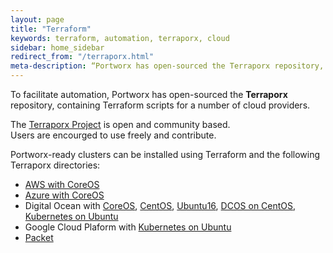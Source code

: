 ```yaml
---
layout: page
title: "Terraform"
keywords: terraform, automation, terraporx, cloud
sidebar: home_sidebar
redirect_from: "/terraporx.html"
meta-description: “Portworx has open-sourced the Terraporx repository, containing Terraform scripts for a number of cloud providers. Check it out!”
---
```


To facilitate automation, Portworx has open-sourced the **Terraporx** repository, containing
Terraform scripts for a number of cloud providers.

The [Terraporx Project](https://github.com/portworx/terraporx) is open and community based.  
Users are encourged to use freely and contribute.

Portworx-ready clusters can be installed using Terraform and the following Terraporx directories:

* [AWS with CoreOS](https://github.com/portworx/terraporx/tree/master/aws)
* [Azure with CoreOS](https://github.com/portworx/terraporx/tree/master/azure/coreos)
* Digital Ocean with [CoreOS](https://github.com/portworx/terraporx/tree/master/digital_ocean/coreos), [CentOS](https://github.com/portworx/terraporx/tree/master/digital_ocean/centos), [Ubuntu16](https://github.com/portworx/terraporx/tree/master/digital_ocean/ubuntu16), [DCOS on CentOS](https://github.com/portworx/terraporx/tree/master/digital_ocean/dcos_centos), [Kubernetes on Ubuntu](https://github.com/portworx/terraporx/tree/master/digital_ocean/kubernetes_ubuntu16)
* Google Cloud Plaform with [Kubernetes on Ubuntu](https://github.com/portworx/terraporx/tree/master/gcp/kubernetes_ubuntu16)
* [Packet](https://github.com/portworx/terraporx/tree/master/packet)


